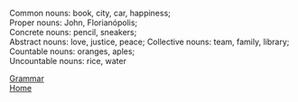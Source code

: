 Common nouns: book, city, car, happiness;  
Proper nouns: John, Florianópolis;  
Concrete nouns: pencil, sneakers;  
Abstract nouns: love, justice, peace; 
Collective nouns: team, family, library;  
Countable nouns: oranges, aples;  
Uncountable nouns: rice, water

[Grammar](grammar.md)  
[Home](https://github.com/fduarte79/english)   
